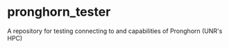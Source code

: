 # pronghorn_tester
A repository for testing connecting to and capabilities of Pronghorn (UNR's HPC)
